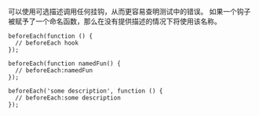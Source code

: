 可以使用可选描述调用任何挂钩，从而更容易查明测试中的错误。 如果一个钩子被赋予了一个命名函数，那么在没有提供描述的情况下将使用该名称。

```
beforeEach(function () {
  // beforeEach hook
});

beforeEach(function namedFun() {
  // beforeEach:namedFun
});

beforeEach('some description', function () {
  // beforeEach:some description
});
```

